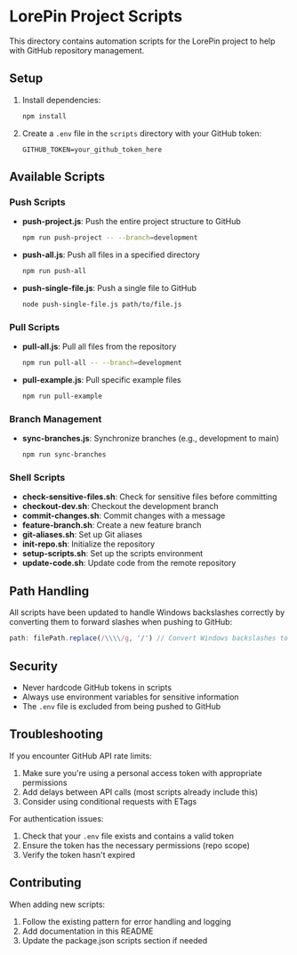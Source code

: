 # LorePin Project Scripts

This directory contains automation scripts for the LorePin project to help with GitHub repository management.

## Setup

1. Install dependencies:
   ```bash
   npm install
   ```

2. Create a `.env` file in the `scripts` directory with your GitHub token:
   ```
   GITHUB_TOKEN=your_github_token_here
   ```

## Available Scripts

### Push Scripts

- **push-project.js**: Push the entire project structure to GitHub
  ```bash
  npm run push-project -- --branch=development
  ```

- **push-all.js**: Push all files in a specified directory
  ```bash
  npm run push-all
  ```

- **push-single-file.js**: Push a single file to GitHub
  ```bash
  node push-single-file.js path/to/file.js
  ```

### Pull Scripts

- **pull-all.js**: Pull all files from the repository
  ```bash
  npm run pull-all -- --branch=development
  ```

- **pull-example.js**: Pull specific example files
  ```bash
  npm run pull-example
  ```

### Branch Management

- **sync-branches.js**: Synchronize branches (e.g., development to main)
  ```bash
  npm run sync-branches
  ```

### Shell Scripts

- **check-sensitive-files.sh**: Check for sensitive files before committing
- **checkout-dev.sh**: Checkout the development branch
- **commit-changes.sh**: Commit changes with a message
- **feature-branch.sh**: Create a new feature branch
- **git-aliases.sh**: Set up Git aliases
- **init-repo.sh**: Initialize the repository
- **setup-scripts.sh**: Set up the scripts environment
- **update-code.sh**: Update code from the remote repository

## Path Handling

All scripts have been updated to handle Windows backslashes correctly by converting them to forward slashes when pushing to GitHub:

```javascript
path: filePath.replace(/\\\\/g, '/') // Convert Windows backslashes to forward slashes
```

## Security

- Never hardcode GitHub tokens in scripts
- Always use environment variables for sensitive information
- The `.env` file is excluded from being pushed to GitHub

## Troubleshooting

If you encounter GitHub API rate limits:
1. Make sure you're using a personal access token with appropriate permissions
2. Add delays between API calls (most scripts already include this)
3. Consider using conditional requests with ETags

For authentication issues:
1. Check that your `.env` file exists and contains a valid token
2. Ensure the token has the necessary permissions (repo scope)
3. Verify the token hasn't expired

## Contributing

When adding new scripts:
1. Follow the existing pattern for error handling and logging
2. Add documentation in this README
3. Update the package.json scripts section if needed
